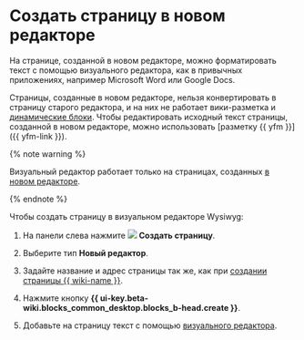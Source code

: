 # Создать страницу в новом редакторе

На странице, созданной в новом редакторе, можно форматировать текст с помощью визуального редактора, как в привычных приложениях, например Microsoft Word или Google Docs. 

Страницы, созданные в новом редакторе, нельзя конвертировать в страницу старого редактора, и на них не работает вики-разметка и [динамические блоки](actions.md). Чтобы редактировать исходный текст страницы, созданной в новом редакторе, можно использовать [разметку {{ yfm }}]({{ yfm-link }}).

{% note warning %}

Визуальный редактор работает только на страницах, созданных [в новом редакторе](pages-types.md#wysiwyg).

{% endnote %}

Чтобы создать страницу в визуальном редакторе Wysiwyg:

1. На панели слева нажмите ![](../_assets/wiki/svg/create-page.svg) **Создать страницу**.

1. Выберите тип **Новый редактор**.


1. Задайте название и адрес страницы так же, как при [создании страницы {{ wiki-name }}](create-page.md).

1. Нажмите кнопку **{{ ui-key.beta-wiki.blocks_common_desktop.blocks_b-head.create }}**. 

1. Добавьте на страницу текст с помощью [визуального редактора](new-editor.md).